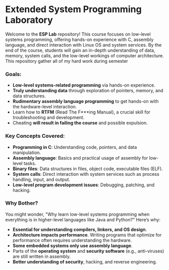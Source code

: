 # Extended System Programming Laboratory

Welcome to the **ESP Lab** repository! This course focuses on low-level systems programming, offering hands-on experience with C, assembly language, and direct interaction with Linux OS and system services. By the end of the course, students will gain an in-depth understanding of data, memory, system calls, and the low-level workings of computer architecture.
This repository gather all of my hard work during semester

### Goals:
- **Low-level systems-related programming** via hands-on experience.
- **Truly understanding data** through exploration of pointers, memory, and data structures.
- **Rudimentary assembly language programming** to get hands-on with the hardware-level interaction.
- Learn how to **RTFM** (Read The F***ing Manual), a crucial skill for troubleshooting and development.
- Cheating **will result in failing the course** and possible expulsion.

### Key Concepts Covered:
- **Programming in C**: Understanding code, pointers, and data manipulation.
- **Assembly language**: Basics and practical usage of assembly for low-level tasks.
- **Binary files**: Data structures in files, object code, executable files (ELF).
- **System calls**: Direct interaction with system services such as process handling, input, and output.
- **Low-level program development issues**: Debugging, patching, and hacking.

### Why Bother?
You might wonder, "Why learn low-level systems programming when everything is in higher-level languages like Java and Python?" Here’s why:
- **Essential for understanding compilers, linkers, and OS design**.
- **Architecture impacts performance**. Writing programs that optimize for performance often requires understanding the hardware.
- **Some embedded systems only use assembly language**.
- Parts of the **operating system** and **security software** (e.g., anti-viruses) are still written in assembly.
- **Better understanding of security**, hacking, and reverse engineering.
